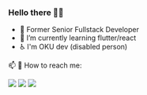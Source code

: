### Hello there 👋👋

- 🔭 Former Senior Fullstack Developer
- 🌱 I’m currently learning flutter/react
- ♿ I'm OKU dev (disabled person)

📫  🤝 How to reach me: 

<p align="left">

<a href="mailto:ramddan@icloud.com"><img src="https://img.shields.io/badge/-ramddan@icloud.com-D14836?style=flat&logo=icloud&logoColor=white"/></a>
<a href="https://www.instagram.com/ramddan.rosli/"><img src="https://img.shields.io/badge/-@ramddanrosli-E4405F?style=flat&logo=Instagram&logoColor=white"/></a>
<a href="https://www.facebook.com/ramddan.rosli"><img src="https://img.shields.io/badge/-@ramddan.reezdan-0077B5?style=flat&logo=Facebook&logoColor=white"/></a>
</p>


<!--
**arr2504/arr2504** is a ✨ _special_ ✨ repository because its `README.md` (this file) appears on your GitHub profile.

Here are some ideas to get you started:
<a href="https://www.linkedin.com/in/name/"><img src="https://img.shields.io/badge/-name-0077B5?style=flat&logo=Linkedin&logoColor=white"/></a>
- 🔭 I’m currently working on ...
- 🌱 I’m currently learning ...
- 👯 I’m looking to collaborate on ...
- 🤔 I’m looking for help with ...
- 💬 Ask me about ...
- 📫 How to reach me: ...
- 😄 Pronouns: ...
- ⚡ Fun fact: ...
-->
